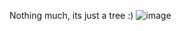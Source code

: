 Nothing much, its just a tree :)
![image](https://github.com/user-attachments/assets/1603a33e-d74e-401d-9ac2-3fd4a786055e)
